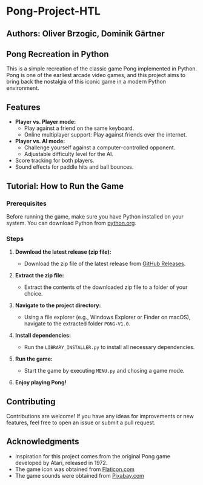 # Pong-Project-HTL

## Authors: Oliver Brzogic, Dominik Gärtner

## Pong Recreation in Python
This is a simple recreation of the classic game Pong implemented in Python. Pong is one of the earliest arcade video games, and this project aims to bring back the nostalgia of this iconic game in a modern Python environment.

## Features
- **Player vs. Player mode:**
  - Play against a friend on the same keyboard.
  - Online multiplayer support: Play against friends over the internet.
- **Player vs. AI mode:**
  - Challenge yourself against a computer-controlled opponent.
  - Adjustable difficulty level for the AI.
- Score tracking for both players.
- Sound effects for paddle hits and ball bounces.

## Tutorial: How to Run the Game

### Prerequisites
Before running the game, make sure you have Python installed on your system. You can download Python from [python.org](https://www.python.org).

### Steps

1. **Download the latest release (zip file):**
   - Download the zip file of the latest release from [GitHub Releases](https://github.com/RaptorPy1376/Pong-Project-HTL/releases/latest).

2. **Extract the zip file:**
   - Extract the contents of the downloaded zip file to a folder of your choice.

3. **Navigate to the project directory:**
   - Using a file explorer (e.g., Windows Explorer or Finder on macOS), navigate to the extracted folder `PONG-V1.0`.

4. **Install dependencies:**
   - Run the `LIBRARY_INSTALLER.py` to install all necessary dependencies.

5. **Run the game:**
   - Start the game by executing `MENU.py` and chosing a game mode.

6. **Enjoy playing Pong!**

## Contributing
Contributions are welcome! If you have any ideas for improvements or new features, feel free to open an issue or submit a pull request.

## Acknowledgments
- Inspiration for this project comes from the original Pong game developed by Atari, released in 1972.
- The game icon was obtained from [Flaticon.com](https://www.flaticon.com/)
- The game sounds were obtained from [Pixabay.com](https://pixabay.com/de/music/)
